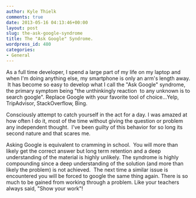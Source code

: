 ```yaml
---
author: Kyle Thielk
comments: true
date: 2013-05-16 04:13:46+00:00
layout: post
slug: the-ask-google-syndrome
title: The "Ask Google" Syndrome.
wordpress_id: 480
categories:
- General
---
```


As a full time developer, I spend a large part of my life on my laptop and when I'm doing anything else, my smartphone is only an arm's length away.  It has become so easy to develop what I call the "Ask Google" syndrome, the primary symptom being "the unthinkingly reaction  to any unknown is to search google". Replace Google with your favorite tool of choice...Yelp, TripAdvisor, StackOverflow, Bing.

Consciously attempt to catch yourself in the act for a day. I was amazed at how often I do it, most of the time without giving the question or problem any independent thought.  I've been guilty of this behavior for so long its second nature and that scares me.

Asking Google is equivalent to cramming in school.  You will more than likely get the correct answer but long term retention and a deep understanding of the material is highly unlikely. The syndrome is highly compounding since a deep understanding of the solution (and more than likely the problem) is not achieved.  The next time a similar issue is encountered you will be forced to google the same thing again. There is so much to be gained from working through a problem. Like your teachers always said, "Show your work"!



